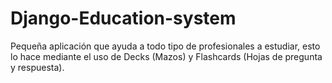 # Django-Education-system
Pequeña aplicación que ayuda a todo tipo de profesionales a estudiar, esto lo hace mediante el uso de Decks (Mazos) y Flashcards (Hojas de pregunta y respuesta).
